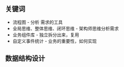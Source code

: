 ## 关键词

-   流程图 - 分析 需求的工具
-   全局思维、整体思维、闭环思维 - 架构师思维分析需求
-   业务组件库 - 独立拆分出来，复用
-   自定义事件统计 - 业务的重要性，如何实现

## 数据结构设计
